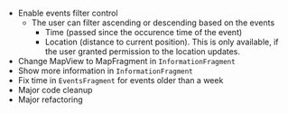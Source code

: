 - Enable events filter control
  - The user can filter ascending or descending based on the events
    - Time (passed since the occurence time of the event)
    - Location (distance to current position). This is only available, if the user granted permission to the location updates.
- Change MapView to MapFragment in `InformationFragment`
- Show more information in `InformationFragment`
- Fix time in `EventsFragment` for events older than a week
- Major code cleanup
- Major refactoring